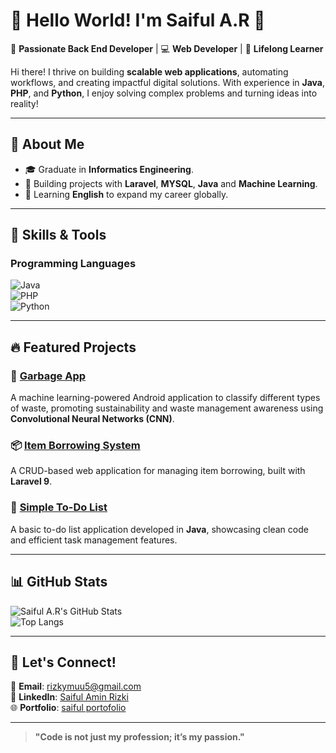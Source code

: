 # 👋 Hello World! I'm Saiful A.R 🚀

🎯 **Passionate Back End Developer** | 💻 **Web Developer** | 🌟 **Lifelong Learner**  

Hi there! I thrive on building **scalable web applications**, automating workflows, and creating impactful digital solutions. With experience in **Java**, **PHP**, and **Python**, I enjoy solving complex problems and turning ideas into reality!  

---

## 🚀 About Me   
- 🎓 Graduate in **Informatics Engineering**.  
- 🔭 Building projects with **Laravel**, **MYSQL**, **Java** and **Machine Learning**.  
- 🌱 Learning **English** to expand my career globally.

---

## 🌟 Skills & Tools  
### Programming Languages  
![Java](https://img.shields.io/badge/-Java-007396?style=flat-square&logo=java)  
![PHP](https://img.shields.io/badge/-PHP-777BB4?style=flat-square&logo=php&logoColor=white)  
![Python](https://img.shields.io/badge/-Python-3776AB?style=flat-square&logo=python&logoColor=white)  
 

---

## 🔥 Featured Projects   

### 🌱 [Garbage App](https://github.com/SAR09/Garbage-app)  
A machine learning-powered Android application to classify different types of waste, promoting sustainability and waste management awareness using **Convolutional Neural Networks (CNN)**.  

### 📦 [Item Borrowing System](https://github.com/SAR09/CRUD-Peminjaman-Barang)  
A CRUD-based web application for managing item borrowing, built with **Laravel 9**.  

### 📝 [Simple To-Do List](https://github.com/SAR09/ToDoList-JAVA)  
A basic to-do list application developed in **Java**, showcasing clean code and efficient task management features.   

---

## 📊 GitHub Stats  
![Saiful A.R's GitHub Stats](https://github-readme-stats.vercel.app/api?username=SaifulAR&show_icons=true&theme=tokyonight)  
![Top Langs](https://github-readme-stats.vercel.app/api/top-langs/?username=SaifulAR&layout=compact&theme=tokyonight)  

---

## 💬 Let's Connect!  
📧 **Email**: [rizkymuu5@gmail.com](mailto:rizkymuu5@gmail.com)  
💼 **LinkedIn**: [Saiful Amin Rizki](https://linkedin.com/in/saiful-amin-rizki-2a4283223)  
🌐 **Portfolio**: [saiful portofolio](https://www.canva.com/design/DAGXczh4oNc/bhcqCHth5vrIb_9WD2K1lQ/edit?utm_content=DAGXczh4oNc&utm_campaign=designshare&utm_medium=link2&utm_source=sharebutton)  

---

> **"Code is not just my profession; it’s my passion."**  
